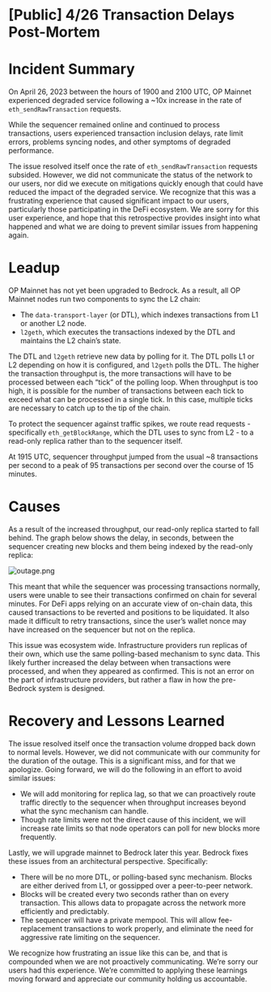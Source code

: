 # [Public] 4/26 Transaction Delays Post-Mortem

# Incident Summary

On April 26, 2023 between the hours of 1900 and 2100 UTC, OP Mainnet experienced degraded service following a ~10x increase in the rate of `eth_sendRawTransaction` requests. 

While the sequencer remained online and continued to process transactions, users experienced transaction inclusion delays, rate limit errors, problems syncing nodes, and other symptoms of degraded performance.

The issue resolved itself once the rate of `eth_sendRawTransaction` requests subsided. However, we did not communicate the status of the network to our users, nor did we execute on mitigations quickly enough that could have reduced the impact of the degraded service. We recognize that this was a frustrating experience that caused significant impact to our users, particularly those participating in the DeFi ecosystem. We are sorry for this user experience, and hope that this retrospective provides insight into what happened and what we are doing to prevent similar issues from happening again.

# Leadup

OP Mainnet has not yet been upgraded to Bedrock. As a result, all OP Mainnet nodes run two components to sync the L2 chain:

- The `data-transport-layer` (or DTL), which indexes transactions from L1 or another L2 node.
- `l2geth`, which executes the transactions indexed by the DTL and maintains the L2 chain’s state.

The DTL and `l2geth` retrieve new data by polling for it. The DTL polls L1 or L2 depending on how it is configured, and `l2geth` polls the DTL. The higher the transaction throughput is, the more transactions will have to be processed between each “tick” of the polling loop. When throughput is too high, it is possible for the number of transactions between each tick to exceed what can be processed in a single tick. In this case, multiple ticks are necessary to catch up to the tip of the chain.

To protect the sequencer against traffic spikes, we route read requests - specifically `eth_getBlockRange`, which the DTL uses to sync from L2 - to a read-only replica rather than to the sequencer itself.

At 1915 UTC, sequencer throughput jumped from the usual ~8 transactions per second to a peak of 95 transactions per second over the course of 15 minutes.

# Causes

As a result of the increased throughput, our read-only replica started to fall behind. The graph below shows the delay, in seconds, between the sequencer creating new blocks and them being indexed by the read-only replica:

![outage.png](2023-04-26-transaction-delays/outage.png)

This meant that while the sequencer was processing transactions normally, users were unable to see their transactions confirmed on chain for several minutes. For DeFi apps relying on an accurate view of on-chain data, this caused transactions to be reverted and positions to be liquidated. It also made it difficult to retry transactions, since the user’s wallet nonce may have increased on the sequencer but not on the replica.

This issue was ecosystem wide. Infrastructure providers run replicas of their own, which use the same polling-based mechanism to sync data. This likely further increased the delay between when transactions were processed, and when they appeared as confirmed. This is not an error on the part of infrastructure providers, but rather a flaw in how the pre-Bedrock system is designed.

# Recovery and Lessons Learned

The issue resolved itself once the transaction volume dropped back down to normal levels. However, we did not communicate with our community for the duration of the outage. This is a significant miss, and for that we apologize. Going forward, we will do the following in an effort to avoid similar issues:

- We will add monitoring for replica lag, so that we can proactively route traffic directly to the sequencer when throughput increases beyond what the sync mechanism can handle.
- Though rate limits were not the direct cause of this incident, we will increase rate limits so that node operators can poll for new blocks more frequently.

Lastly, we will upgrade mainnet to Bedrock later this year. Bedrock fixes these issues from an architectural perspective. Specifically:

- There will be no more DTL, or polling-based sync mechanism. Blocks are either derived from L1, or gossipped over a peer-to-peer network.
- Blocks will be created every two seconds rather than on every transaction. This allows data to propagate across the network more efficiently and predictably.
- The sequencer will have a private mempool. This will allow fee-replacement transactions to work properly, and eliminate the need for aggressive rate limiting on the sequencer.

We recognize how frustrating an issue like this can be, and that is compounded when we are not proactively communicating. We’re sorry our users had this experience. We’re committed to applying these learnings moving forward and appreciate our community holding us accountable.
